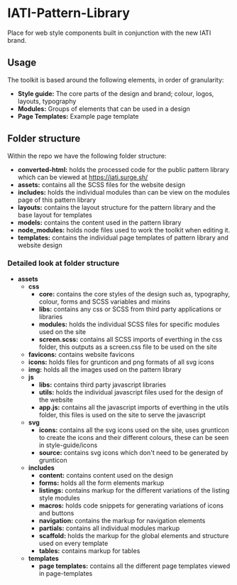 # IATI-Pattern-Library
Place for web style components built in conjunction with the new IATI brand.

## Usage
The toolkit is based around the following elements, in order of granularity:
- **Style guide:** The core parts of the design and brand; colour, logos, layouts, typography
- **Modules:** Groups of elements that can be used in a design
- **Page Templates:** Example page template

## Folder structure
Within the repo we have the following folder structure:
- **converted-html:** holds the processed code for the public pattern library which can be viewed at https://iati.surge.sh/
- **assets:** contains all the SCSS files for the website design
- **includes:** holds the individual modules than can be view on the modules page of this pattern library
- **layouts:** contains the layout structure for the pattern library and the base layout for templates
- **models:** contains the content used in the pattern library
- **node_modules:** holds node files used to work the toolkit when editing it.
- **templates:** contains the individual page templates of pattern library and website design

### Detailed look at folder structure
- **assets**
    - **css**
        - **core:** contains the core styles of the design such as, typography, colour, forms and SCSS variables and mixins
        - **libs:** contains any css or SCSS from third party applications or libraries
        - **modules:** holds the individual SCSS files for specific modules used on the site
        - **screen.scss:** contains all SCSS imports of everthing in the css folder, this outputs as a screen.css file to be used on the site
    - **favicons:** contains website favicons
    - **icons:** holds files for grunticon and png formats of all svg icons
    - **img:** holds all the images used on the pattern library
    - **js**
        - **libs:** contains third party javascript libraries
        - **utils:** holds the individual javascript files used for the design of the website
        - **app.js:** contains all the javascript imports of everthing in the utils folder, this files is used on the site to serve the javascript
    - **svg**
        - **icons:** contains all the svg icons used on the site, uses grunticon to create the icons and their different colours, these can be seen in style-guide/icons
        - **source:** contains svg icons which don't need to be generated by grunticon
    - **includes**
        - **content:** contains content used on the design
        - **forms:** holds all the form elements markup
        - **listings:** contains markup for the different variations of the listing style modules
        - **macros:** holds code snippets for generating variations of icons and buttons
        - **navigation:** contains the markup for navigation elements
        - **partials:** contains all individual modules markup
        - **scaffold:** holds the markup for the global elements and structure used on every template
        - **tables:** contains markup for tables
    - **templates**
        - **page templates:** contains all the different page templates viewed in page-templates
